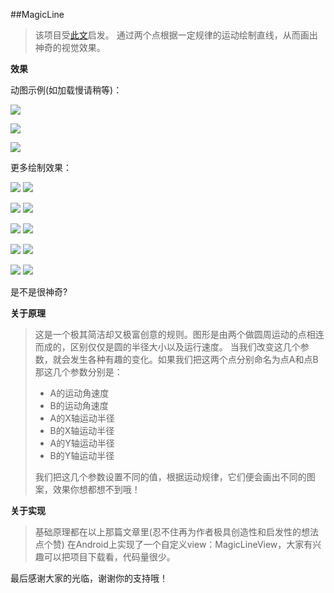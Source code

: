 ##MagicLine
>该项目受[此文](http://mp.weixin.qq.com/s/FieNhelCar1cZjhBS28ymQ)启发。
通过两个点根据一定规律的运动绘制直线，从而画出神奇的视觉效果。

**效果**

动图示例(如加载慢请稍等)：

![](https://github.com/zhangyuChen1991/some_sources/blob/master/magicline/draw1-1.gif)

![](https://github.com/zhangyuChen1991/some_sources/blob/master/magicline/draw5-1.gif)

![](https://github.com/zhangyuChen1991/some_sources/blob/master/magicline/draw9_1.gif)

更多绘制效果：

![](https://github.com/zhangyuChen1991/some_sources/blob/master/magicline/ml1.png)
![](https://github.com/zhangyuChen1991/some_sources/blob/master/magicline/ml2.png)

![](https://github.com/zhangyuChen1991/some_sources/blob/master/magicline/ml3.png)
![](https://github.com/zhangyuChen1991/some_sources/blob/master/magicline/ml4.png)

![](https://github.com/zhangyuChen1991/some_sources/blob/master/magicline/ml5.png)
![](https://github.com/zhangyuChen1991/some_sources/blob/master/magicline/ml6.png)

![](https://github.com/zhangyuChen1991/some_sources/blob/master/magicline/ml7.png)
![](https://github.com/zhangyuChen1991/some_sources/blob/master/magicline/ml8.png)

![](https://github.com/zhangyuChen1991/some_sources/blob/master/magicline/ml9.png)
![](https://github.com/zhangyuChen1991/some_sources/blob/master/magicline/ml10.png)

是不是很神奇?

**关于原理**
>这是一个极其简洁却又极富创意的规则。图形是由两个做圆周运动的点相连而成的，区别仅仅是圆的半径大小以及运行速度。
当我们改变这几个参数，就会发生各种有趣的变化。如果我们把这两个点分别命名为点A和点B
那这几个参数分别是：
>* A的运动角速度
>* B的运动角速度
>* A的X轴运动半径
>* B的X轴运动半径
>* A的Y轴运动半径
>* B的Y轴运动半径
>
>我们把这几个参数设置不同的值，根据运动规律，它们便会画出不同的图案，效果你想都想不到哦！

**关于实现**
>基础原理都在以上那篇文章里(忍不住再为作者极具创造性和启发性的想法点个赞)
在Android上实现了一个自定义view：MagicLineView，大家有兴趣可以把项目下载看，代码量很少。

最后感谢大家的光临，谢谢你的支持哦！